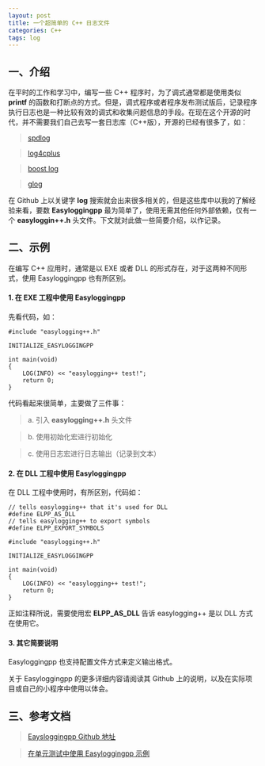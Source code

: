 ```yaml
---
layout: post
title: 一个超简单的 C++ 日志文件
categories: C++
tags: log
---
```


## 一、介绍

在平时的工作和学习中，编写一些 C++ 程序时，为了调式通常都是使用类似 **printf** 的函数和打断点的方式。但是，调式程序或者程序发布测试版后，记录程序执行日志也是一种比较有效的调式和收集问题信息的手段。在现在这个开源的时代，并不需要我们自己去写一套日志库（C++版），开源的已经有很多了，如：
	
> [spdlog](https://github.com/gabime/spdlog)

> [log4cplus](https://github.com/log4cplus/log4cplus)

> [boost log](https://github.com/mirror/boost)

> [glog](https://github.com/google/glog)

在 Github 上以关键字 **log** 搜索就会出来很多相关的，但是这些库中以我的了解经验来看，要数 **Easyloggingpp** 最为简单了，使用无需其他任何外部依赖，仅有一个 **easyloggin++.h** 头文件。下文就对此做一些简要介绍，以作记录。

## 二、示例

在编写 C++ 应用时，通常是以 EXE 或者 DLL 的形式存在，对于这两种不同形式，使用 Easyloggingpp 也有所区别。

#### 1. 在 EXE 工程中使用 Easyloggingpp

先看代码，如：

	#include "easylogging++.h"

	INITIALIZE_EASYLOGGINGPP

	int main(void)
	{
   		LOG(INFO) << "easylogging++ test!";
   		return 0;
	}

代码看起来很简单，主要做了三件事：

> a. 引入 **easylogging++.h** 头文件

> b. 使用初始化宏进行初始化

> c. 使用日志宏进行日志输出（记录到文本）

#### 2. 在 DLL 工程中使用 Easyloggingpp

在 DLL 工程中使用时，有所区别，代码如：

	// tells easylogging++ that it's used for DLL
	#define ELPP_AS_DLL
	// tells easylogging++ to export symbols
	#define ELPP_EXPORT_SYMBOLS

	#include "easylogging++.h"

	INITIALIZE_EASYLOGGINGPP

	int main(void)
	{
   		LOG(INFO) << "easylogging++ test!";
   		return 0;
	}

<!--more-->

正如注释所说，需要使用宏 **ELPP_AS_DLL** 告诉 easylogging++ 是以 DLL 方式在使用它。

#### 3. 其它简要说明

Easyloggingpp 也支持配置文件方式来定义输出格式。

关于 Easyloggingpp 的更多详细内容请阅读其 Github 上的说明，以及在实际项目或自己的小程序中使用以体会。

## 三、参考文档

> [Eaysloggingpp Github 地址](https://github.com/easylogging/easyloggingpp)

> [在单元测试中使用 Easyloggingpp 示例](https://github.com/thinkerou/gtest-dll-test)


